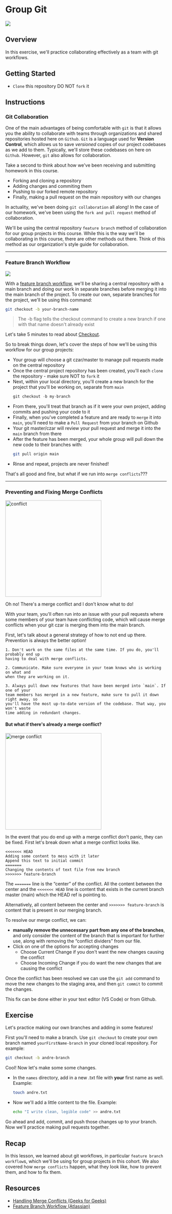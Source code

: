 # Group Git

![](https://assets.t3n.sc/news/wp-content/uploads/2018/07/git-branch-workflow-collaboration-1.jpg?auto=compress%2Cformat&fit=crop&fm=jpg&h=630&ixlib=php-1.1.0&q=65&w=1200&s=4cc20451bf278e271210ea8bb2699397)


## Overview
In this exercise, we'll practice collaborating effectively as a team with git workflows. 

## Getting Started
- `Clone` this repository DO NOT `fork` it 

## Instructions
### Git Collaboration
One of the main advantages of being comfortable with `git` is that it allows you the ability to collaborate with teams through organizations and shared repositories hosted here on `Github`. `Git` is a language used for **Version Control**, which allows us to save _versioned_ copies of our project codebases as we add to them.  Typically, we'll store these codebases on here on `Github`. However, `git` also allows for collaboration.

Take a second to think about how we've been receiving and submitting homework in this course. 
- Forking and cloning a repository
- Adding changes and commiting them
- Pushing to our forked remote repository
- Finally, making a pull request on the main repository with our changes

In actuality, we've been doing `git collaboration` all along! In the case of our homework, we've been using the `fork and pull request` method of collaboration.

We'll be using the central repository `feature branch` method of collaboration for our group projects in this course. While this is the way we'll be collaborating in this course, there are other methods out there. Think of this method as our organization's style guide for collaboration.
___

### Feature Branch Workflow
 
![](https://zepel.io/blog/content/images/2020/05/Feature-Branch-git-workflow-4.png)

With a [feature branch workflow](https://www.atlassian.com/git/tutorials/comparing-workflows/feature-branch-workflow), we'll be sharing a central repository with a main branch and doing our work in separate branches before merging it into the main branch of the project. To create our own, separate branches for the project, we'll be using this command:

```sh
git checkout -b your-branch-name
```

> The -b flag tells the checkout command to create a new branch if one with that name doesn't already exist

Let's take 5 minutes to read about [Checkout](https://www.atlassian.com/git/tutorials/using-branches/git-checkout).

So to break things down, let's cover the steps of how we'll be using this workflow for our group projects:
- Your group will choose a git czar/master to manage pull requests made on the central repository
- Once the central project repository has been created, you'll each `clone` the repository - make sure NOT to `fork` it
- Next, within your local directory, you'll create a new branch for the project that you'll be working on, separate from `main`
  ```js
  git checkout -b my-branch
  ```
- From there, you'll treat that branch as if it were your own project, adding commits and pushing your code to it
- Finally, when you've completed a feature and are ready to `merge` it into `main`, you'll need to make a `Pull Request` from your branch on Github
- Your git master/czar will review your pull request and merge it into the `main` branch from there
- After the feature has been merged, your whole group will pull down the new code to their branches with:
  ```sh
  git pull origin main
  ```
- Rinse and repeat, projects are never finished!

That's all good and fine, but what if we run into `merge conflicts`???

___
### Preventing and Fixing Merge Conflicts

<img height="300" src="https://ihatetomatoes.net/wp-content/uploads/2020/05/img_merge-conflict.png" alt="conflict" />

Oh no! There's a merge conflict and I don't know what to do!

With your team, you'll often run into an issue with your pull requests where some members of your team have conflicting code, which will cause merge conflicts when your git czar is merging them into the main branch. 

First, let's talk about a general strategy of how to not end up there. Prevention is always the better option!

```
1. Don't work on the same files at the same time. If you do, you'll probably end up
having to deal with merge conflicts.

2. Communicate. Make sure everyone in your team knows who is working on what and 
when they are working on it.

3. Always pull down new features that have been merged into `main`. If one of your
team members has merged in a new feature, make sure to pull it down right away, so 
you'll have the most up-to-date version of the codebase. That way, you won't waste 
time adding in redundant changes.
```

#### But what if there's already a merge conflict?

<img height="300" src="https://res.cloudinary.com/practicaldev/image/fetch/s--7lBksXwA--/c_limit%2Cf_auto%2Cfl_progressive%2Cq_66%2Cw_880/https://dev-to-uploads.s3.amazonaws.com/i/bcd5ajtoc0g5dxzmpfbq.gif" alt="merge conflict"/>


In the event that you do end up with a merge conflict don't panic, they can be fixed. First let's break down what a merge conflict looks like.

```git
<<<<<<< HEAD
Adding some content to mess with it later
Append this text to initial commit
=======
Changing the contents of text file from new branch
>>>>>>> feature-branch
```

The `=======` line is the “center” of the conflict. All the content between the center and the `<<<<<<< HEAD` line is content that exists in the current branch master (main) which the HEAD ref is pointing to.

Alternatively, all content between the center and `>>>>>>> feature-branch` is content that is present in our merging branch.

To resolve our merge conflict, we can:
- **manually remove the unnecessary part from any one of the branches**, and only consider the content of the branch that is important for further use, along with removing the “conflict dividers” from our file. 
- Click on one of the options for accepting changes
  - Choose Current Change if you don't want the new changes causing the conflict
  - Choose Incoming Change if you do want the new changes that are causing the conflict

Once the conflict has been resolved we can use the `git add` command to move the new changes to the staging area, and then `git commit` to commit the changes.

This fix can be done either in your text editor (VS Code) or from Github.

## Exercise
Let's practice making our own branches and adding in some features!

First you'll need to make a branch. Use `git checkout` to create your own branch named `yourFirstName-branch` in your cloned local repository. For example:

```sh
git checkout -b andre-branch
```

Cool! Now let's make some some changes.
- In the `names` directory, add in a new .txt file with **your** first name as well. Example:
  ```sh
  touch andre.txt
  ```
- Now we'll add a little content to the file. Example:
  ```sh
  echo "I write clean, legible code" >> andre.txt
  ```

Go ahead and add, commit, and push those changes up to your branch. Now we'll practice making pull requests together.

## Recap
In this lesson, we learned about git workflows, in particular `feature branch workflow`s, which we'll be using for group projects in this cohort. We also covered how `merge conflicts` happen, what they look like, how to prevent them, and how to fix them. 

## Resources
- [Handling Merge Conflicts (Geeks for Geeks)](https://www.geeksforgeeks.org/merge-conflicts-and-how-to-handle-them/)
- [Feature Branch Workflow (Atlassian)](https://www.atlassian.com/git/tutorials/comparing-workflows/feature-branch-workflow)


